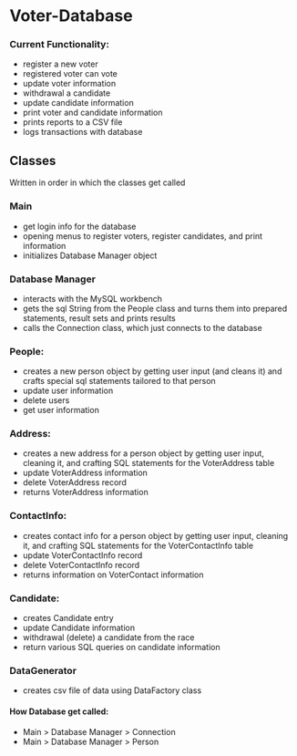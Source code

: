 # Voter-Database

### Current Functionality:
- register a new voter
- registered voter can vote
- update voter information
- withdrawal a candidate
- update candidate information
- print voter and candidate information
- prints reports to a CSV file
- logs transactions with database

## Classes
Written in order in which the classes get called

### Main
- get login info for the database
- opening menus to register voters, register candidates, and print information
- initializes Database Manager object

### Database Manager
- interacts with the MySQL workbench 
- gets the sql String from the People class and turns them into prepared statements, result sets and prints results
- calls the Connection class, which just connects to the database

### People:
- creates a new person object by getting user input (and cleans it) and crafts special sql statements tailored to that person
- update user information
- delete users
- get user information

### Address:
- creates a new address for a person object by getting user input, cleaning it, and crafting SQL statements for the VoterAddress table
- update VoterAddress information
- delete VoterAddress record
- returns VoterAddress information

### ContactInfo:
- creates contact info for a person object by getting user input, cleaning it, and crafting SQL statements for the VoterContactInfo table
- update VoterContactInfo record
- delete VoterContactInfo record
- returns information on VoterContact information

### Candidate:
- creates Candidate entry
- update Candidate information
- withdrawal (delete) a candidate from the race
- return various SQL queries on candidate information

### DataGenerator
- creates csv file of data using DataFactory class

#### How Database get called:
- Main > Database Manager > Connection
- Main > Database Manager > Person


   
